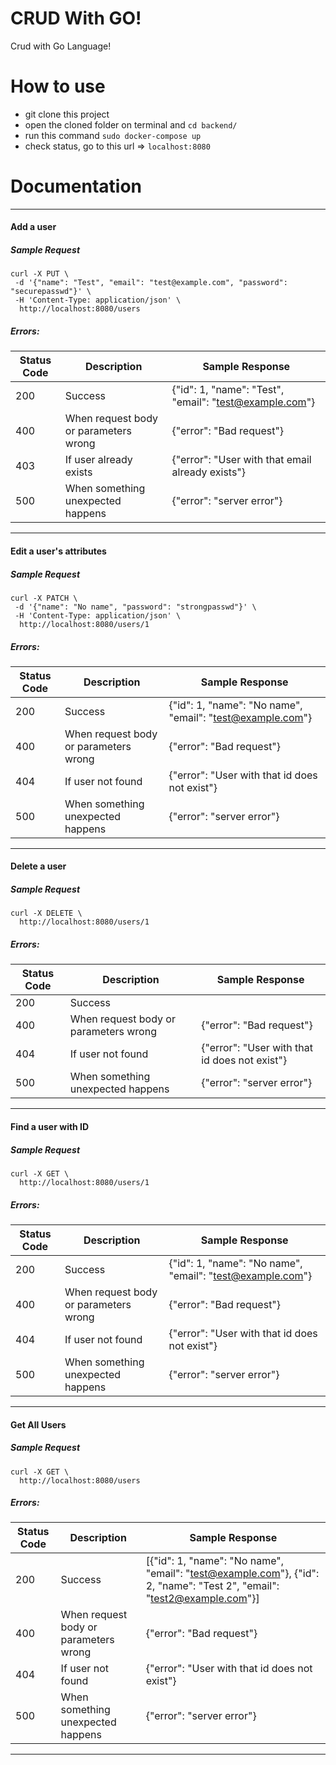 # CRUD With GO!
Crud with Go Language!

# How to use
- git clone this project
- open the cloned folder on terminal and ```cd backend/```
- run this command ```sudo docker-compose up```
- check status, go to this url => ```localhost:8080```


# Documentation
---

#### Add a user

##### Sample Request
```
curl -X PUT \
 -d '{"name": "Test", "email": "test@example.com", "password": "securepasswd"}' \
 -H 'Content-Type: application/json' \
  http://localhost:8080/users
```

##### Errors:

| Status Code | Description | Sample Response |
| --  | -- | -- |
| 200 | Success | {"id": 1, "name": "Test", "email": "test@example.com"} |
| 400 | When request body or parameters wrong | {"error": "Bad request"}|
| 403 | If user already exists | {"error": "User with that email already exists"} |
| 500 | When something unexpected happens | {"error": "server error"} |

---

#### Edit a user's attributes

##### Sample Request
```
curl -X PATCH \
 -d '{"name": "No name", "password": "strongpasswd"}' \
 -H 'Content-Type: application/json' \
  http://localhost:8080/users/1
```

##### Errors:

| Status Code | Description | Sample Response |
| --  | -- | -- |
| 200 | Success | {"id": 1, "name": "No name", "email": "test@example.com"} |
| 400 | When request body or parameters wrong | {"error": "Bad request"}|
| 404 | If user not found | {"error": "User with that id does not exist"} |
| 500 | When something unexpected happens | {"error": "server error"} |

---

#### Delete a user

##### Sample Request
```
curl -X DELETE \
  http://localhost:8080/users/1
```

##### Errors:

| Status Code | Description | Sample Response |
| --  | -- | -- |
| 200 | Success |  |
| 400 | When request body or parameters wrong | {"error": "Bad request"}|
| 404 | If user not found | {"error": "User with that id does not exist"} |
| 500 | When something unexpected happens | {"error": "server error"} |

---

#### Find a user with ID

##### Sample Request
```
curl -X GET \
  http://localhost:8080/users/1
```

##### Errors:

| Status Code | Description | Sample Response |
| --  | -- | -- |
| 200 | Success | {"id": 1, "name": "No name", "email": "test@example.com"} |
| 400 | When request body or parameters wrong | {"error": "Bad request"}|
| 404 | If user not found | {"error": "User with that id does not exist"} |
| 500 | When something unexpected happens | {"error": "server error"} |


---

#### Get All Users

##### Sample Request
```
curl -X GET \
  http://localhost:8080/users
```

##### Errors:

| Status Code | Description | Sample Response |
| --  | -- | -- |
| 200 | Success | [{"id": 1, "name": "No name", "email": "test@example.com"}, {"id": 2, "name": "Test 2", "email": "test2@example.com"}] |
| 400 | When request body or parameters wrong | {"error": "Bad request"}|
| 404 | If user not found | {"error": "User with that id does not exist"} |
| 500 | When something unexpected happens | {"error": "server error"} |


---